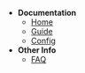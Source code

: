 * **Documentation**
    * [Home](/)
    * [Guide](./guide.md)
    * [Config](./config.md)
* **Other Info**
    * [FAQ](./faq.md)

